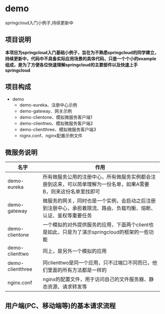 # demo
springcloud入门小例子,持续更新中
## 项目说明
   **本项目为springcloud入门基础小例子，旨在为不熟悉springcloud的同学建立，持续更新中，代码中不具备实际应用场景的具体代码，只是一个个小的example组成，是为了方便各位快速理解springcloud的主要部件以及快速上手springcloud**
## 项目构成
  + demo
    + demo-eureka、注册中心示例
    + demo-gateway、网关示例
    + demo-clientone、模拟微服务客户端1
    + demo-clienttwo、模拟微服务客户端2
    + demo-clientthree、模拟微服务客户端3
    + nignx.conf、nginx配置示例文件
## 微服务说明
|名字  | 作用
|------------- | -------------
|demo-eureka  | 所有微服务公用的注册中心，所有微服务实例都会注册到这来，可以简单理解为一份名单，如果A需要B，则来这份名单里找即可
|demo-gateway  | 微服务的网关，同时也是一个实例，会启动之后注册到注册中心，承担着限流、路由、负载均衡、熔断、认证、鉴权等重要任务
|demo-clientone | 一个模拟的对外提供服务的应用，下面两个client也是如此，只是为了演示springcloud的框架的一些功能
|demo-clienttwo | 同上，是另外一个模拟的应用
|demo-clientthree | 同clienttwo是同一个应用，只不过端口不同而已，他们里面的所有方法都是一样的
|nginx.conf | nginx的配置文件，用于访问自己的文件服务器、静态资源、请求转发等
## 用户端(PC、移动端等)的基本请求流程
